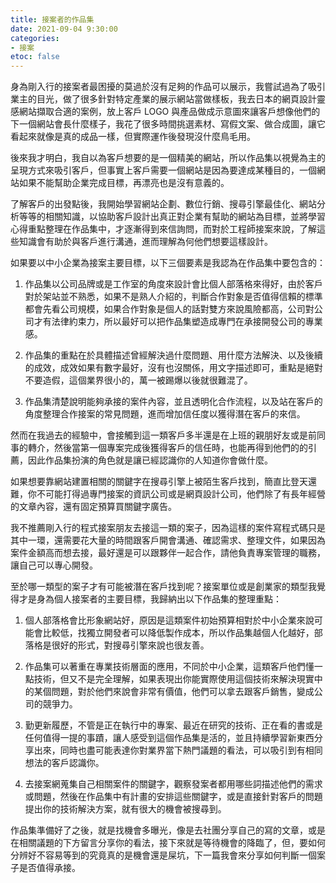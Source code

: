 ```yaml
---
title: 接案者的作品集
date: 2021-09-04 9:30:00
categories:
- 接案
etoc: false
---
```


身為剛入行的接案者最困擾的莫過於沒有足夠的作品可以展示，我嘗試過為了吸引業主的目光，做了很多針對特定產業的展示網站當做樣板，我去日本的網頁設計靈感網站擷取合適的案例，放上客戶 LOGO 與產品做成示意圖來讓客戶想像他們的下一個網站會長什麼樣子，我花了很多時間挑選素材、寫假文案、做合成圖，讓它看起來就像是真的成品一樣，但實際運作後發現沒什麼鳥毛用。

後來我才明白，我自以為客戶想要的是一個精美的網站，所以作品集以視覺為主的呈現方式來吸引客戶，但事實上客戶需要一個網站是因為要達成某種目的，一個網站如果不能幫助企業完成目標，再漂亮也是沒有意義的。

<!--more-->

了解客戶的出發點後，我開始學習網站企劃、數位行銷、搜尋引擎最佳化、網站分析等等的相關知識，以協助客戶設計出真正對企業有幫助的網站為目標，並將學習心得重點整理在作品集中，才逐漸得到來信詢問，而對於工程師接案來說，了解這些知識會有助於與客戶進行溝通，進而理解為何他們想要這樣設計。

如果要以中小企業為接案主要目標，以下三個要素是我認為在作品集中要包含的：

1. 作品集以公司品牌或是工作室的角度來設計會比個人部落格來得好，由於客戶對於架站並不熟悉，如果不是熟人介紹的，判斷合作對象是否值得信賴的標準都會先看公司規模，如果合作對象是個人的話對雙方來說風險都高，公司對公司才有法律約束力，所以最好可以把作品集塑造成專門在承接開發公司的專業感。

2. 作品集的重點在於具體描述曾經解決過什麼問題、用什麼方法解決、以及後續的成效，成效如果有數字最好，沒有也沒關係，用文字描述即可，重點是絕對不要造假，這個業界很小的，萬一被踢爆以後就很難混了。

3. 作品集清楚說明能夠承接的案件內容，並且透明化合作流程，以及站在客戶的角度整理合作接案的常見問題，進而增加信任度以獲得潛在客戶的來信。

然而在我過去的經驗中，會接觸到這一類客戶多半還是在上班的親朋好友或是前同事的轉介，然後當第一個專案完成後獲得客戶的信任時，也能再得到他們的的引薦，因此作品集扮演的角色就是讓已經認識你的人知道你會做什麼。

如果想要靠網站建置相關的關鍵字在搜尋引擎上被陌生客戶找到，簡直比登天還難，你不可能打得過專門接案的資訊公司或是網頁設計公司，他們除了有長年經營的文章內容，還有固定預算買關鍵字廣告。

我不推薦剛入行的程式接案朋友去接這一類的案子，因為這樣的案件寫程式碼只是其中一環，還需要花大量的時間跟客戶開會溝通、確認需求、整理文件，如果因為案件金額高而想去接，最好還是可以跟夥伴一起合作，請他負責專案管理的職務，讓自己可以專心開發。

至於哪一類型的案子才有可能被潛在客戶找到呢？接案單位或是創業家的類型我覺得才是身為個人接案者的主要目標，我歸納出以下作品集的整理重點：

1. 個人部落格會比形象網站好，原因是這類案件初始預算相對於中小企業來說可能會比較低，找獨立開發者可以降低製作成本，所以作品集越個人化越好，部落格是很好的形式，對搜尋引擎來說也很友善。

2. 作品集可以著重在專業技術層面的應用，不同於中小企業，這類客戶他們懂一點技術，但又不是完全理解，如果表現出你能實際使用這個技術來解決現實中的某個問題，對於他們來說會非常有價值，他們可以拿去跟客戶銷售，變成公司的競爭力。

3. 勤更新履歷，不管是正在執行中的專案、最近在研究的技術、正在看的書或是任何值得一提的事蹟，讓人感受到這個作品集是活的，並且持續學習新東西分享出來，同時也盡可能表達你對業界當下熱門議題的看法，可以吸引到有相同想法的客戶認識你。

4. 去接案網蒐集自己相關案件的關鍵字，觀察發案者都用哪些詞描述他們的需求或問題，然後在作品集中有計畫的安排這些關鍵字，或是直接針對客戶的問題提出你的技術解決方案，就有很大的機會被搜尋到。


作品集準備好了之後，就是找機會多曝光，像是去社團分享自己的寫的文章，或是在相關議題的下方留言分享你的看法，接下來就是等待機會的降臨了，但，要如何分辨好不容易等到的究竟真的是機會還是屎坑，下一篇我會來分享如何判斷一個案子是否值得承接。